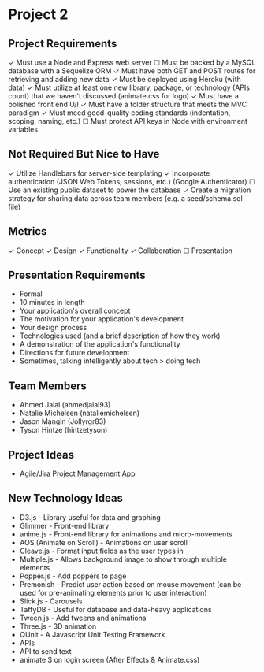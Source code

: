 # Project 2

## Project Requirements

✓ Must use a Node and Express web server
☐ Must be backed by a MySQL database with a Sequelize ORM
✓ Must have both GET and POST routes for retrieving and adding new data
✓ Must be deployed using Heroku (with data) 
✓ Must utilize at least one new library, package, or technology (APIs count) that we haven't discussed (animate.css for logo)
✓ Must have a polished front end U/I
✓ Must have a folder structure that meets the MVC paradigm
✓ Must meed good-quality coding standards (indentation, scoping, naming, etc.)
☐ Must protect API keys in Node with environment variables

## Not Required But Nice to Have

✓ Utilize Handlebars for server-side templating
✓ Incorporate authentication (JSON Web Tokens, sessions, etc.) (Google Authenticator)
☐ Use an existing public dataset to power the database
✓ Create a migration strategy for sharing data across team members (e.g. a seed/schema.sql file)

## Metrics

✓ Concept
✓ Design
✓ Functionality
✓ Collaboration
☐ Presentation

## Presentation Requirements

- Formal
- 10 minutes in length
- Your application's overall concept
- The motivation for your application's development
- Your design process
- Technologies used (and a brief description of how they work)
- A demonstration of the application's functionality
- Directions for future development
- Sometimes, talking intelligently about tech > doing tech

## Team Members

- Ahmed Jalal (ahmedjalal93)
- Natalie Michelsen (nataliemichelsen)
- Jason Mangin (Jollyrgr83)
- Tyson Hintze (hintzetyson)

## Project Ideas

- Agile/Jira Project Management App

## New Technology Ideas

- D3.js - Library useful for data and graphing
- Glimmer - Front-end library
- anime.js - Front-end library for animations and micro-movements
- AOS (Animate on Scroll) - Animations on user scroll
- Cleave.js - Format input fields as the user types in
- Multiple.js - Allows background image to show through multiple elements
- Popper.js - Add poppers to page
- Premonish - Predict user action based on mouse movement (can be used for pre-animating elements prior to user interaction)
- Slick.js - Carousels
- TaffyDB - Useful for database and data-heavy applications
- Tween.js - Add tweens and animations
- Three.js - 3D animation
- QUnit - A Javascript Unit Testing Framework
- APIs
- API to send text
- animate S on login screen (After Effects & Animate.css)